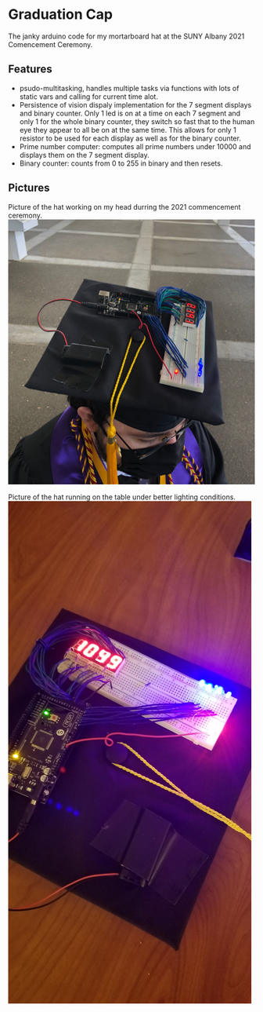 # Graduation Cap
The janky arduino code for my mortarboard hat at the SUNY Albany 2021 Comencement Ceremony. 

## Features
- psudo-multitasking, handles multiple tasks via functions with lots of static vars and calling for current time alot. 
- Persistence of vision dispaly implementation for the 7 segment displays and binary counter. Only 1 led is on at a time on each 7 segment and only 1 for the whole binary counter, they switch so fast that to the human eye they appear to all be on at the same time. This allows for only 1 resistor to be used for each display as well as for the binary counter.
- Prime number computer: computes all prime numbers under 10000 and displays them on the 7 segment display.
- Binary counter: counts from 0 to 255 in binary and then resets.

## Pictures 
Picture of the hat working on my head durring the 2021 commencement ceremony.
![./OnHead.png](./OnHead.png)

Picture of the hat running on the table under better lighting conditions.
![./OnTable.jpg](./OnTable.jpg)